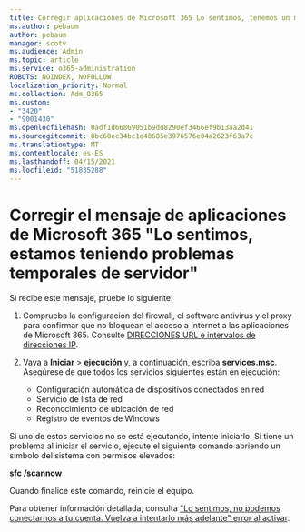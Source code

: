 ```yaml
---
title: Corregir aplicaciones de Microsoft 365 Lo sentimos, tenemos un mensaje de problemas temporales de servidor
ms.author: pebaum
author: pebaum
manager: scotv
ms.audience: Admin
ms.topic: article
ms.service: o365-administration
ROBOTS: NOINDEX, NOFOLLOW
localization_priority: Normal
ms.collection: Adm_O365
ms.custom:
- "3420"
- "9001430"
ms.openlocfilehash: 0adf1d66869051b9dd8290ef3466ef9b13aa2d41
ms.sourcegitcommit: 8bc60ec34bc1e40685e3976576e04a2623f63a7c
ms.translationtype: MT
ms.contentlocale: es-ES
ms.lasthandoff: 04/15/2021
ms.locfileid: "51835288"
---
```

# <a name="fixing-the-microsoft-365-apps-sorry-we-are-having-temporary-server-issues-message"></a>Corregir el mensaje de aplicaciones de Microsoft 365 "Lo sentimos, estamos teniendo problemas temporales de servidor"

Si recibe este mensaje, pruebe lo siguiente:

1. Comprueba la configuración del firewall, el software antivirus y el proxy para confirmar que no bloquean el acceso a Internet a las aplicaciones de Microsoft 365. Consulte [DIRECCIONES URL e intervalos de direcciones IP](https://docs.microsoft.com/office365/enterprise/urls-and-ip-address-ranges).

2. Vaya a **Iniciar**  >  **ejecución** y, a continuación, escriba **services.msc**. Asegúrese de que todos los servicios siguientes están en ejecución:
    - Configuración automática de dispositivos conectados en red
    - Servicio de lista de red
    - Reconocimiento de ubicación de red
    - Registro de eventos de Windows

Si uno de estos servicios no se está ejecutando, intente iniciarlo. Si tiene un problema al iniciar el servicio, ejecute el siguiente comando abriendo un símbolo del sistema con permisos elevados:

**sfc /scannow**

Cuando finalice este comando, reinicie el equipo.

Para obtener información detallada, consulta ["Lo sentimos, no podemos conectarnos a tu cuenta. Vuelva a intentarlo más adelante" error al activar](https://docs.microsoft.com/office/troubleshoot/activation-installation/issue-when-activate-office-from-office-365).